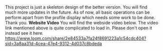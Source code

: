 This project is just a skeleton design of the better version. You will find much more updates in the future. As of now, all basic operations can be perform apart from the profile display which needs some work to be done. Thank you.
**Website Video**
You will find the webside video below. The video link mentioned above is quite complicated to load in. Please don't open it instead see it here.
https://www.loom.com/share/2e84533a7fa24f8691223a1c54cdc404?sid=3a8aa31d-4cea-47e4-9312-4d037c8bdeda
